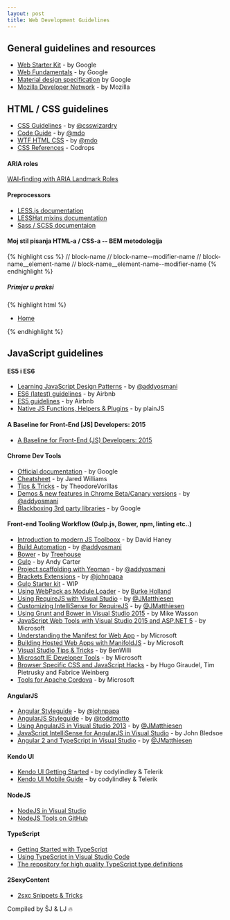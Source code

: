 ```yaml
---
layout: post
title: Web Development Guidelines
---
```


## General guidelines and resources

* [Web Starter Kit](https://developers.google.com/web/starter-kit/) - by Google
* [Web Fundamentals](https://developers.google.com/web/fundamentals/) - by Google
* [Material design specification](http://www.google.com/design/spec/material-design/introduction.html) by Google  
* [Mozilla Developer Network](https://developer.mozilla.org/en-US/) - by Mozilla

## HTML / CSS guidelines

* [CSS Guidelines](http://cssguidelin.es/) - by [@csswizardry](https://twitter.com/csswizardry)
* [Code Guide](http://codeguide.co/) - by [@mdo](https://twitter.com/mdo)
* [WTF HTML CSS](http://wtfhtmlcss.com/) - by [@mdo](https://twitter.com/mdo)
* [CSS References](http://tympanus.net/codrops/css_reference/) - Codrops

#### ARIA roles
[WAI-finding with ARIA Landmark Roles](http://alistapart.com/column/wai-finding-with-aria-landmark-roles)

#### Preprocessors
* [LESS.js documentation](http://lesscss.org/)
* [LESSHat mixins documentation](https://github.com/madebysource/lesshat/blob/master/README.md) 
* [Sass / SCSS documentaion](http://sass-lang.com/documentation/file.SASS_REFERENCE.html)

#### Moj stil pisanja HTML-a / CSS-a -- BEM metodologija

{% highlight css %}
// block-name
// block-name--modifier-name
// block-name__element-name
// block-name__element-name--modifier-name
{% endhighlight %}

##### Primjer u praksi


{% highlight html %}
<nav class="main-nav" role="navigation">
    <ul class="main-nav__list">
         <li class="main-nav__item main-nav__item--has-child">
              <a href="/Home" class="main-nav__link main-nav__link--parent" title="Home">
                   Home
             </a>
         </li>
    </ul>
</nav>
{% endhighlight %}

## JavaScript guidelines

#### ES5 i ES6
* [Learning JavaScript Design Patterns](http://addyosmani.com/resources/essentialjsdesignpatterns/book/) - by [@addyosmani](https://twitter.com/addyosmani)
* [ES6 (latest) guidelines](https://github.com/airbnb/javascript/tree/es6) - by Airbnb
* [ES5 guidelines](https://github.com/airbnb/javascript/tree/es6/es5) - by Airbnb
* [Native JS Functions, Helpers & Plugins](http://plainjs.com/javascript/?utm_source=javascriptweekly&utm_medium=email) - by plainJS

#### A Baseline for Front-End [JS] Developers: 2015
* [A Baseline for Front-End (JS) Developers: 2015](http://rmurphey.com/blog/2015/03/23/a-baseline-for-front-end-developers-2015/)

#### Chrome Dev Tools
* [Official documentation](https://developer.chrome.com/devtools) - by Google
* [Cheatsheet](http://anti-code.com/devtools-cheatsheet/) - by Jared Williams
* [Tips & Tricks](http://codepen.io/TheodoreVorillas/blog/chrome-devtools-tips-and-tricks) - by TheodoreVorillas
* [Demos & new features in Chrome Beta/Canary versions](https://speakerdeck.com/addyosmani/devtools-state-of-the-union-2015) - by [@addyosmani](https://twitter.com/addyosmani)
* [Blackboxing 3rd party libraries](https://developer.chrome.com/devtools/docs/blackboxing) - by Google

#### Front-end Tooling Workflow (Gulp.js, Bower, npm, linting etc..)

* [Introduction to modern JS Toolboox](http://www.infoq.com/articles/modern-javascript-toolbox?utm_source=telerik&utm_medium=email) - by David Haney
* [Build Automation](https://speakerdeck.com/addyosmani/front-end-tooling-workflows) - by [@addyosmani](https://twitter.com/addyosmani)
* [Bower](http://blog.teamtreehouse.com/getting-started-bower) - by [Treehouse](https://teamtreehouse.com/)
* [Gulp](http://andy-carter.com/blog/a-beginners-guide-to-package-manager-bower-and-using-gulp-to-manage-components) - by Andy Carter
* [Project scaffolding with Yeoman](http://yeoman.io/blog/state-of-the-moustache-2015.html) - by [@addyosmani](https://twitter.com/addyosmani)
* [Brackets Extensions](http://www.johnpapa.net/my-recommended-brackets-extensions/) - by [@johnpapa](https://twitter.com/John_Papa)
* [Gulp Starter kit](https://github.com/jerkovicl/gulp-starter-kit) - WIP
* [Using WebPack as Module Loader](http://developer.telerik.com/featured/webpack-for-visual-studio-developers/) - by [Burke Holland](http://twitter.com/burkeholland)
* [Using RequireJS with Visual Studio](http://blogs.msdn.com/b/visualstudio/archive/2015/04/20/using-requirejs-with-visual-studio.aspx) - by [@JMatthiesen](https://twitter.com/JMatthiesen)
* [Customizing IntelliSense for RequireJS](https://msdn.microsoft.com/en-us/library/dn904583.aspx) - by [@JMatthiesen](https://twitter.com/JMatthiesen)
* [Using Grunt and Bower in Visual Studio 2015](http://www.asp.net/vnext/overview/aspnet-vnext/grunt-and-bower-in-visual-studio-2015) - by Mike Wasson
* [JavaScript Web Tools with Visual Studio 2015 and ASP.NET 5](http://www.microsoft.com/en-us/download/details.aspx?id=46417&CR_CC=200619609) - by Microsoft
* [Understanding the Manifest for Web App](http://www.thishereweb.com/understanding-the-manifest-for-web-app/) - by Microsoft
* [Building Hosted Web Apps with ManifoldJS](http://www.thishereweb.com/manifoldjs-building-simple-hosted-web-apps/) - by Microsoft
* [Visual Studio Tips & Tricks](http://blogs.msdn.com/b/benwilli/archive/2015/04/07/back-to-basics-visual-studio-tips.aspx) - by BenWilli
* [Microsoft IE Developer Tools](http://dev.modern.ie/tools/) - by Microsoft
* [Browser Specific CSS and JavaScript Hacks](http://browserhacks.com/) - by Hugo Giraudel, Tim Pietrusky and Fabrice Weinberg
* [Tools for Apache Cordova](http://blogs.msdn.com/b/visualstudio/archive/2015/06/01/tools-for-apache-cordova-samples-and-docs.aspx) - by Microsoft

#### AngularJS
* [Angular Styleguide](https://github.com/johnpapa/angular-styleguide) - by [@johnpapa](https://twitter.com/john_papa)
* [AngularJS Styleguide](https://github.com/toddmotto/angularjs-styleguide) - by [@toddmotto]( https://twitter.com/toddmotto )
* [Using AngularJS in Visual Studio 2013](http://blogs.msdn.com/b/visualstudio/archive/2015/02/05/using-angularjs-in-visual-studio-2013.aspx) - by [@JMatthiesen](https://twitter.com/JMatthiesen)
* [JavaScript IntelliSense for AngularJS in Visual Studio](https://github.com/jmbledsoe/angularjs-visualstudio-intellisense/) - by John Bledsoe
* [Angular 2 and TypeScript in Visual Studio](http://blogs.msdn.com/b/visualstudio/archive/2015/03/12/a-preview-of-angular-2-and-typescript-in-visual-studio.aspx) - by [@JMatthiesen](https://twitter.com/JMatthiesen)

#### Kendo UI
* [Kendo UI Getting Started](http://codylindley.github.io/the-kendo-ui-book/) - by codylindley & Telerik
* [Kendo UI Mobile Guide](http://www.kendouimobileguide.com/) - by codylindley & Telerik

#### NodeJS
* [NodeJS in Visual Studio](http://blogs.msdn.com/b/visualstudio/archive/2015/04/24/node-js-tools-1-0-on-github-and-vms-available.aspx)
* [NodeJS Tools on GitHub](https://github.com/Microsoft/nodejstools)

#### TypeScript
* [Getting Started with TypeScript](http://blog.teamtreehouse.com/getting-started-typescript?utm_source=telerik&utm_medium=email)
* [Using TypeScript in Visual Studio Code](http://blogs.msdn.com/b/typescript/archive/2015/04/30/using-typescript-in-visual-studio-code.aspx)
* [The repository for high quality TypeScript type definitions](http://definitelytyped.org/)

#### 2SexyContent
* [2sxc Snippets & Tricks](https://gist.github.com/jerkovicl/7bc090685103eab9e175)

Compiled by ŠJ & LJ :fire:
